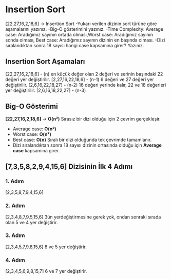 # Insertion Sort
[22,27,16,2,18,6] -> Insertion Sort
-Yukarı verilen dizinin sort türüne göre aşamalarını yazınız.
-Big-O gösterimini yazınız.
-Time Complexity: Average case: Aradığımız sayının ortada olması,Worst case: Aradığımız sayının sonda olması, Best case: Aradığımız sayının dizinin en başında olması.
-Dizi sıralandıktan sonra 18 sayısı hangi case kapsamına girer? Yazınız.
## Insertion Sort Aşamaları

[22,27,16,2,18,6] - (n)  en küçük değer olan 2 değeri ve serinin başındaki 22 değeri yer değiştirilir.
[2,27,16,22,18,6] - (n-1)  6 değeri ve 27 değeri yer değiştirilir.
[2,6,16,22,18,27] - (n-2)  16 değeri yerinde kalır, 22 ve 18 değerleri yer değiştirilir.
[2,6,16,18,22,27] - (n-3)
## Big-O Gösterimi
**[22,27,16,2,18,6]** -> **O(n²)** Sırasız bir dizi olduğu için 2 çevrim gerçekleşir.

- Average case: **O(n²)**
- Worst case: **O(n²)** 
- Best case: **O(n)** Sıralı bir dizi olduğunda tek çevrimde tamamlanır.
- Dizi sıralandıktan sonra 18 sayısı dizinin ortasında olduğu için **Average case** kapsamına girer.


## [7,3,5,8,2,9,4,15,6] Dizisinin İlk 4 Adımı
### 1. Adım
[2,3,5,8,7,9,4,15,6]
### 2. Adım
[2,3,4,8,7,9,5,15,6] 3ün yerdeğiştirmesine gerek yok, ondan sonraki sırada olan 5 ve 4 yer değiştirir.
### 3. Adım
[2,3,4,5,7,9,8,15,6] 8 ve 5 yer değiştirir.
### 4. Adım
[2,3,4,5,6,9,8,15,7] 6 ve 7 yer değiştirir.
